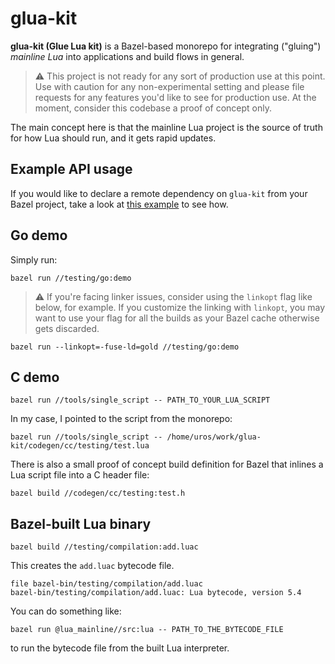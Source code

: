 # glua-kit

**glua-kit (Glue Lua kit)** is a Bazel-based monorepo for integrating ("gluing") *mainline Lua* into applications and build flows in general.

> :warning: This project is not ready for any sort of production use at this point.
> Use with caution for any non-experimental setting and please file requests for any features you'd like to see for production use.
> At the moment, consider this codebase a proof of concept only.

The main concept here is that the mainline Lua project is the source of truth for how Lua should run, and it gets rapid updates.

## Example API usage

If you would like to declare a remote dependency on `glua-kit` from your Bazel project, take a look at [this example](https://github.com/popovicu/glua-kit-example) to see how.

## Go demo

Simply run:

```
bazel run //testing/go:demo
```

> :warning: If you're facing linker issues, consider using the `linkopt` flag like below, for example.
> If you customize the linking with `linkopt`, you may want to use your flag for all the builds as your Bazel cache otherwise gets discarded.

```
bazel run --linkopt=-fuse-ld=gold //testing/go:demo
```

## C demo

```
bazel run //tools/single_script -- PATH_TO_YOUR_LUA_SCRIPT
```

In my case, I pointed to the script from the monorepo:

```
bazel run //tools/single_script -- /home/uros/work/glua-kit/codegen/cc/testing/test.lua
```

There is also a small proof of concept build definition for Bazel that inlines a Lua script file into a C header file:

```
bazel build //codegen/cc/testing:test.h
```

## Bazel-built Lua binary

```
bazel build //testing/compilation:add.luac
```

This creates the `add.luac` bytecode file.

```
file bazel-bin/testing/compilation/add.luac
bazel-bin/testing/compilation/add.luac: Lua bytecode, version 5.4
```

You can do something like:

```
bazel run @lua_mainline//src:lua -- PATH_TO_THE_BYTECODE_FILE
```

to run the bytecode file from the built Lua interpreter.